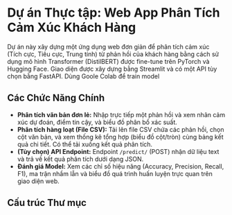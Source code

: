 # Dự án Thực tập: Web App Phân Tích Cảm Xúc Khách Hàng

Dự án này xây dựng một ứng dụng web đơn giản để phân tích cảm xúc (Tích cực, Tiêu cực, Trung tính) từ phản hồi của khách hàng bằng cách sử dụng mô hình Transformer (DistilBERT) được fine-tune trên PyTorch và Hugging Face. Giao diện được xây dựng bằng Streamlit và có một API tùy chọn bằng FastAPI.
Dùng Goole Colab để train model 

## Các Chức Năng Chính

*   **Phân tích văn bản đơn lẻ:** Nhập trực tiếp một phản hồi và xem nhãn cảm xúc dự đoán, điểm tin cậy, và biểu đồ phân bổ xác suất.
*   **Phân tích hàng loạt (File CSV):** Tải lên file CSV chứa các phản hồi, chọn cột văn bản, và xem thống kê tổng hợp (biểu đồ cột/tròn) cùng bảng kết quả chi tiết. Có thể tải xuống kết quả phân tích.
*   **(Tùy chọn) API Endpoint:** Endpoint `/predict/` (POST) nhận dữ liệu text và trả về kết quả phân tích dưới dạng JSON.
*   **Đánh giá Model:** Xem các chỉ số hiệu năng (Accuracy, Precision, Recall, F1), ma trận nhầm lẫn và biểu đồ quá trình huấn luyện trực quan trên giao diện web.

## Cấu trúc Thư mục